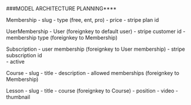 ###MODEL ARCHITECTURE PLANNING****

Membership
    - slug
    - type (free, ent, pro)
    - price
    - stripe plan id

UserMembership
    - User                      (foreignkey to default user)
    - stripe customer id
    - membership type           (foreignkey to Membership)
    
Subscription
    - user membership           (foreignkey to User membership)
    - stripe subscription id    
    - active

Course
    - slug
    - title
    - description
    - allowed memberships       (foreignkey to Membership)

Lesson
    - slug
    - title
    - course                    (foreignkey to Course)
    - position
    - video
    - thumbnail